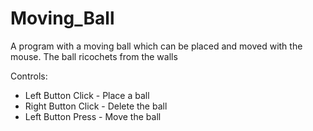 # Moving_Ball
A program with a moving ball which can be placed and moved with the mouse. The ball ricochets from the walls

Controls:
  - Left  Button  Click  -  Place a ball
  - Right Button  Click  -  Delete the ball
  - Left  Button  Press  -  Move the ball
